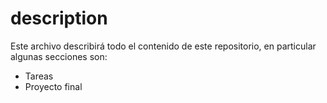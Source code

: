 # description 
Este archivo describirá todo el contenido de este repositorio, en particular algunas secciones son: 
- Tareas
- Proyecto final
